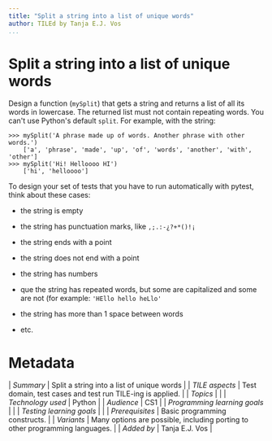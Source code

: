 ```yaml
---
title: "Split a string into a list of unique words"
author: TILEd by Tanja E.J. Vos
...
```


# Split a string into a list of unique words

Design a function (`mySplit`) that gets a string and returns a list of all its words in lowercase. The returned list must not contain repeating words. You can't use Python's default `split`. For example, with the string:

```small
>>> mySplit('A phrase made up of words. Another phrase with other words.')
    ['a', 'phrase', 'made', 'up', 'of', 'words', 'another', 'with', 'other']
>>> mySplit('Hi! Helloooo HI')
    ['hi', 'helloooo']
```

To design your set of tests that you have to run automatically with
pytest, think about these cases:

-   the string is empty

-   the string has punctuation marks, like `,;.:-¿?+*()!¡`

-   the string ends with a point

-   the string does not end with a point

-   the string has numbers

-   que the string has repeated words, but some are capitalized and
    some are not (for example: `'HEllo hello heLlo'`

-   the string has more than 1 space between words

-   etc.


# Metadata

| *Summary*                     | Split a string into a list of unique words |
| *TILE aspects*                | Test domain, test cases and test run TILE-ing is applied. |
| *Topics*                      |  |
| *Technology used*             | Python |
| *Audience*                    | CS1 |
| *Programming learning goals*  |  |
| *Testing learning goals*      |  |
| *Prerequisites*               | Basic programming constructs. |
| *Variants*                    | Many options are possible, including porting to other programming languages. | 
| *Added by*                    | Tanja E.J. Vos |   

